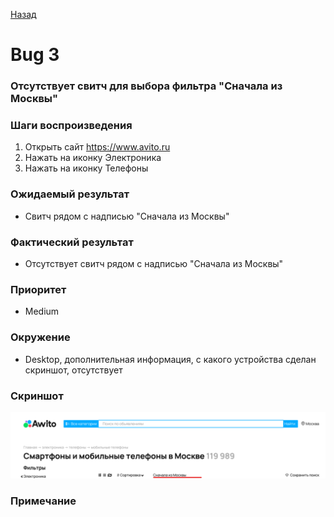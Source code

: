 [Назад](../BUGS.md)

# Bug 3

### Отсутствует свитч для выбора фильтра "Сначала из Москвы"

### Шаги воспроизведения

1. Открыть сайт https://www.avito.ru      
2. Нажать на иконку Электроника    
3. Нажать на иконку Телефоны  

### Ожидаемый результат
* Свитч рядом с надписью "Сначала из Москвы"   

### Фактический результат
* Отсутствует свитч рядом с надписью "Сначала из Москвы"   

### Приоритет
* Medium  

### Окружение
* Desktop, дополнительная информация, с какого устройства сделан скриншот, отсутствует  
### Скриншот
![bug-3](images/bug-3.png)         
### Примечание
